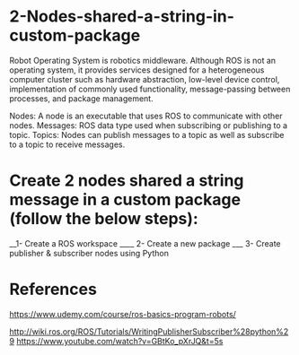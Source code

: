 # 2-Nodes-shared-a-string-in-custom-package

Robot Operating System is robotics middleware. Although ROS is not an operating system, it provides services designed for a heterogeneous computer cluster such as hardware abstraction, low-level device control, implementation of commonly used functionality, message-passing between processes, and package management.

Nodes: A node is an executable that uses ROS to communicate with other nodes. Messages: ROS data type used when subscribing or publishing to a topic. Topics: Nodes can publish messages to a topic as well as subscribe to a topic to receive messages.

# Create 2 nodes shared a string message in a custom package (follow the below steps):
__1- Create a ROS workspace  ____ 2- Create a new package ___ 3- Create publisher &amp; subscriber nodes using Python

# References
https://www.udemy.com/course/ros-basics-program-robots/ 

http://wiki.ros.org/ROS/Tutorials/WritingPublisherSubscriber%28python%29 https://www.youtube.com/watch?v=GBtKo_pXrJQ&t=5s
